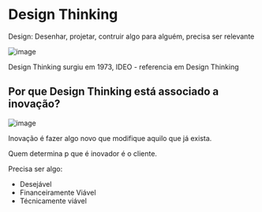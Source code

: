 # Design Thinking

Design: Desenhar, projetar, contruir algo para alguém, precisa ser relevante

![image](https://user-images.githubusercontent.com/52088444/232024065-939c7fc5-9722-45bb-8998-70f5b2d3d47c.png)

Design Thinking surgiu em 1973, IDEO - referencia em Design Thinking

## Por que Design Thinking está associado a inovação?

![image](https://user-images.githubusercontent.com/52088444/232024382-e25f23d9-4da4-4015-9b9c-aa05a9788f28.png)

Inovação é fazer algo novo que modifique aquilo que já exista.

Quem determina p que é inovador é o cliente.

Precisa ser algo:

- Desejável
- Financeiramente Viável
- Técnicamente viável



